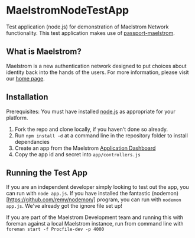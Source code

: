 MaelstromNodeTestApp
====================

Test application (node.js) for demonstration of Maelstrom Network functionality. This test application makes use of [passport-maelstrom](https://github.com/Urthen/passport-maelstrom).

What is Maelstrom?
------------------

Maelstrom is a new authentication network designed to put choices about identity back into the hands of the users. For more information, please visit our [home page](http://www.projectmaelstrom.com).

Installation
------------

Prerequisites: You must have installed [node.js](http://www.nodejs.org) as appropriate for your platform.

1. Fork the repo and clone locally, if you haven't done so already.
2. Run `npm install -d` at a command line in the repository folder to install dependancies
3. Create an app from the Maelstrom [Application Dashboard](http://prototype.projectmaelstrom.com/dev/apps)
4. Copy the app id and secret into `app/controllers.js`

Running the Test App
--------------------

If you are an independent developer simply looking to test out the app, you can run with `node app.js`. If you have installed the fantastic (nodemon)[https://github.com/remy/nodemon/] program, you can run with `nodemon app.js`. We've already got the ignore file set up!

If you are part of the Maelstrom Development team and running this with foreman against a local Maelstrom instance, run from command line with `foreman start -f Procfile-dev -p 4000`